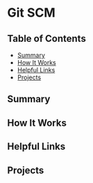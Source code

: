 # Git SCM

## Table of Contents

* [Summary](#Summary)
* [How It Works](#How-It-Works)
* [Helpful Links](#Helpful-Links)
* [Projects](#Projects)

## Summary

## How It Works

## Helpful Links

## Projects
